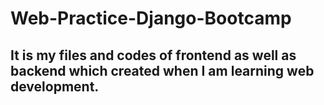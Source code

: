 # Web-Practice-Django-Bootcamp
<h2>It is my files and codes of frontend as well as backend which created when I am learning web development.</h2>
